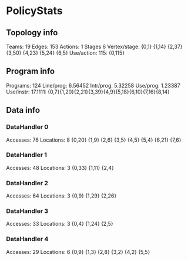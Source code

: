# PolicyStats
## Topology info
Teams:		19
Edges:		153
Actions:	1
Stages		6
Vertex/stage:	{0,1} {1,14} {2,37} {3,50} {4,23} {5,24} {6,5} 
Use/action:	115: {0,115} 

## Program info
Programs:	124
Line/prog:	6.56452
Intr/prog:	5.32258
Use/prog:	1.23387
Use/instr:	17.1111: {0,7}{1,20}{2,21}{3,39}{4,9}{5,18}{6,10}{7,16}{8,14}

## Data info

### DataHandler 0
Accesses:	76
Locations:	8
{0,20} {1,9} {2,6} {3,5} {4,5} {5,4} {6,21} {7,6} 

### DataHandler 1
Accesses:	48
Locations:	3
{0,33} {1,11} {2,4} 

### DataHandler 2
Accesses:	64
Locations:	3
{0,9} {1,29} {2,26} 

### DataHandler 3
Accesses:	33
Locations:	3
{0,4} {1,24} {2,5} 

### DataHandler 4
Accesses:	29
Locations:	6
{0,9} {1,3} {2,8} {3,2} {4,2} {5,5} 